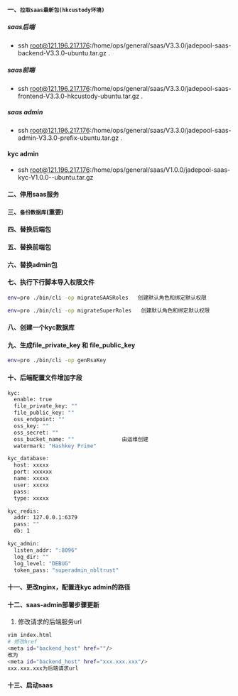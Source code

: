 #### 一、`拉取saas最新包(hkcustody环境)`
##### saas后端
- ssh root@121.196.217.176:/home/ops/general/saas/V3.3.0/jadepool-saas-backend-V3.3.0-ubuntu.tar.gz .
##### saas前端
- ssh root@121.196.217.176:/home/ops/general/saas/V3.3.0/jadepool-saas-frontend-V3.3.0-hkcustody-ubuntu.tar.gz .
##### saas admin
- ssh root@121.196.217.176:/home/ops/general/saas/V3.3.0/jadepool-saas-admin-V3.3.0-prefix-ubuntu.tar.gz .
####  kyc admin
- ssh root@121.196.217.176:/home/ops/general/saas/V1.0.0/jadepool-saas-kyc-V1.0.0--ubuntu.tar.gz
#### 二、停用saas服务
#### 三、`备份数据库`(重要)
#### 四、替换后端包
#### 五、替换前端包
#### 六、替换admin包
#### 七、执行下行脚本导入权限文件
```bash
env=pro ./bin/cli -op migrateSAASRoles   创建默认角色和绑定默认权限
```
```bash
env=pro ./bin/cli -op migrateSuperRoles   创建默认角色和绑定默认权限
```
#### 八、创建一个kyc数据库
#### 九、生成file_private_key 和 file_public_key
```bash
env=pro ./bin/cli -op genRsaKey
```
#### 十、后端配置文件增加字段
```bash
kyc:
  enable: true
  file_private_key: ""
  file_public_key: ""
  oss_endpoint: ""
  oss_key: ""
  oss_secret: ""
  oss_bucket_name: ""               由运维创建
  watermark: "Hashkey Prime"

kyc_database:
  host: xxxxx
  port: xxxxxx
  name: xxxxx
  user: xxxxx
  pass:
  type: xxxxx

kyc_redis:
  addr: 127.0.0.1:6379
  pass: ""
  db: 1

kyc_admin:
  listen_addr: ":8096"
  log_dir: ""
  log_level: "DEBUG"
  token_pass: "superadmin_nbltrust"
```
#### 十一、更改nginx，配置连kyc admin的路径
#### 十二、saas-admin部署步骤更新

1. 修改请求的后端服务url
```bash
vim index.html
# 修改href
<meta id="backend_host" href=""/>
改为
<meta id="backend_host" href="xxx.xxx.xxx"/>
xxx.xxx.xxx为后端请求url
```
#### 十三、启动saas
